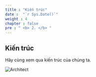 ```yaml
---
title : "Kiến trúc"
date :  "`r Sys.Date()`" 
weight : 4 
chapter : false
pre : " <b> 2. </b> "
---
```


## Kiến trúc

Hãy cùng xem qua kiến trúc của chúng ta.

![Architect](../../images/cicd.png)
